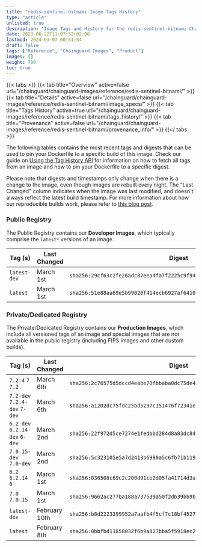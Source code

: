 ```yaml
---
title: "redis-sentinel-bitnami Image Tags History"
type: "article"
unlisted: true
description: "Image Tags and History for the redis-sentinel-bitnami Chainguard Image"
date: 2023-06-22T11:07:52+02:00
lastmod: 2024-03-07 00:51:54
draft: false
tags: ["Reference", "Chainguard Images", "Product"]
images: []
weight: 700
toc: true
---
```


{{< tabs >}}
{{< tab title="Overview" active=false url="/chainguard/chainguard-images/reference/redis-sentinel-bitnami/" >}}
{{< tab title="Details" active=false url="/chainguard/chainguard-images/reference/redis-sentinel-bitnami/image_specs/" >}}
{{< tab title="Tags History" active=true url="/chainguard/chainguard-images/reference/redis-sentinel-bitnami/tags_history/" >}}
{{< tab title="Provenance" active=false url="/chainguard/chainguard-images/reference/redis-sentinel-bitnami/provenance_info/" >}}
{{</ tabs >}}

The following tables contains the most recent tags and digests that can be used to pin your Dockerfile to a specific build of this image. Check our guide on [Using the Tag History API](/chainguard/chainguard-images/using-the-tag-history-api/) for information on how to fetch all tags from an image and how to pin your Dockerfile to a specific digest.

Please note that digests and timestamps only change when there is a change to the image, even though images are rebuilt every night. The "Last Changed" column indicates when the image was last modified, and doesn't always reflect the latest build timestamp. For more information about how our reproducible builds work, please refer to [this blog post](https://www.chainguard.dev/unchained/reproducing-chainguards-reproducible-image-builds).

### Public Registry
The Public Registry contains our **Developer Images**, which typically comprise the `latest*` versions of an image.

| Tag (s)       | Last Changed | Digest                                                                    |
|---------------|--------------|---------------------------------------------------------------------------|
|  `latest-dev` | March 1st    | `sha256:29cf63c2fe26adc87eea4fa7f2225c9f94b1a1eb019c588b0139a8f122a62282` |
|  `latest`     | March 1st    | `sha256:51e88aa69e5b99020f414ecb6927af641067dde9dc58a85a4186e257e593a2c7` |


### Private/Dedicated Registry
The Private/Dedicated Registry contains our **Production Images**, which include all versioned tags of an image and special images that are not available in the public registry (including FIPS images and other custom builds).

| Tag (s)                         | Last Changed  | Digest                                                                    |
|---------------------------------|---------------|---------------------------------------------------------------------------|
|  `7.2.4` `7` `7.2`              | March 6th     | `sha256:2c76575d5dccd4eabe70fbbaba0dc75de47115ba81ffb1429176bc678d1ce114` |
|  `7.2-dev` `7.2.4-dev` `7-dev`  | March 6th     | `sha256:a1202dc75fdc25bd5297c151476f72341e517ce67e557fcfe634dbba6fc0356c` |
|  `6.2-dev` `6.2.14-dev` `6-dev` | March 2nd     | `sha256:22f972d5ce7274e1fedbbd284d8a83dc84a77e9b43f4d995731364f12ac3d3be` |
|  `7.0.15-dev` `7.0-dev`         | March 2nd     | `sha256:5c323105e5a7d2413b6980a5c6fb71b119461f4134d15d9ce027e3809dcc715c` |
|  `6.2` `6.2.14` `6`             | March 1st     | `sha256:036508c69c2c200d91ce2d05fa41714d3a29fa21d42c749f00e27dadc6ea032c` |
|  `7.0` `7.0.15`                 | March 1st     | `sha256:9662ac277ba188a737539a50f2db39bb9bfa5d96ede3d0e4cc397192fb8b0970` |
|  `latest-dev`                   | February 10th | `sha256:b8d2223399952a7aafb4f5cf7c18bf4527074ba0b734b2cc97a75c1f7294c3cc` |
|  `latest`                       | February 8th  | `sha256:0bbfbd11858032f6b9a827bba5f5918ec2799cef831032aa4c73c2c5c418b7c0` |


